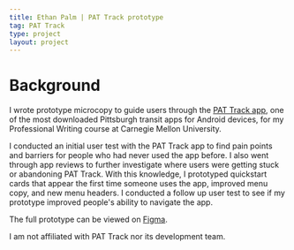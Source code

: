 ```yaml
---
title: Ethan Palm | PAT Track prototype
tag: PAT Track
type: project
layout: project
---
```


# Background
I wrote prototype microcopy to guide users through the [PAT Track app](https://play.google.com/store/apps/details?id=rectangledbmi.com.pittsburghrealtimetracker&hl=en_US), one of the most downloaded Pittsburgh transit apps for Android devices, for my Professional Writing course at Carnegie Mellon University.

I conducted an initial user test with the PAT Track app to find pain points and barriers for people who had never used the app before. I also went through app reviews to further investigate where users were getting stuck or abandoning PAT Track. With this knowledge, I prototyped quickstart cards that appear the first time someone uses the app, improved menu copy, and new menu headers. I conducted a follow up user test to see if my prototype improved people's ability to navigate the app.

The full prototype can be viewed on [Figma](https://www.figma.com/proto/c8fv8JfIgbFHk5MamkGBDE/PAT-Tracker-redesign?node-id=25%3A63&scaling=scale-down).

I am not affiliated with PAT Track nor its development team.
